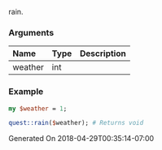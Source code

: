 rain.
### Arguments
**Name**|**Type**|**Description**
:---|:---|:---
weather|int|

### Example

```perl
my $weather = 1;

quest::rain($weather); # Returns void
```


Generated On 2018-04-29T00:35:14-07:00